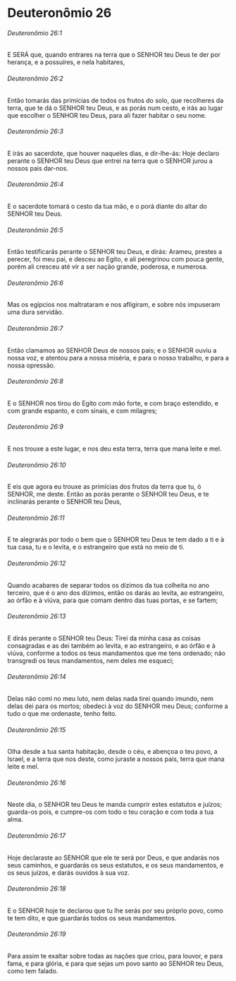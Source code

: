 # Deuteronômio 26

###### Deuteronômio 26:1

E SERÁ que, quando entrares na terra que o SENHOR teu Deus te der por herança, e a possuíres, e nela habitares,

###### Deuteronômio 26:2

Então tomarás das primícias de todos os frutos do solo, que recolheres da terra, que te dá o SENHOR teu Deus, e as porás num cesto, e irás ao lugar que escolher o SENHOR teu Deus, para ali fazer habitar o seu nome.

###### Deuteronômio 26:3

E irás ao sacerdote, que houver naqueles dias, e dir-lhe-ás: Hoje declaro perante o SENHOR teu Deus que entrei na terra que o SENHOR jurou a nossos pais dar-nos.

###### Deuteronômio 26:4

E o sacerdote tomará o cesto da tua mão, e o porá diante do altar do SENHOR teu Deus.

###### Deuteronômio 26:5

Então testificarás perante o SENHOR teu Deus, e dirás: Arameu, prestes a perecer, foi meu pai, e desceu ao Egito, e ali peregrinou com pouca gente, porém ali cresceu até vir a ser nação grande, poderosa, e numerosa.

###### Deuteronômio 26:6

Mas os egípcios nos maltrataram e nos afligiram, e sobre nós impuseram uma dura servidão.

###### Deuteronômio 26:7

Então clamamos ao SENHOR Deus de nossos pais; e o SENHOR ouviu a nossa voz, e atentou para a nossa miséria, e para o nosso trabalho, e para a nossa opressão.

###### Deuteronômio 26:8

E o SENHOR nos tirou do Egito com mão forte, e com braço estendido, e com grande espanto, e com sinais, e com milagres;

###### Deuteronômio 26:9

E nos trouxe a este lugar, e nos deu esta terra, terra que mana leite e mel.

###### Deuteronômio 26:10

E eis que agora eu trouxe as primícias dos frutos da terra que tu, ó SENHOR, me deste. Então as porás perante o SENHOR teu Deus, e te inclinarás perante o SENHOR teu Deus,

###### Deuteronômio 26:11

E te alegrarás por todo o bem que o SENHOR teu Deus te tem dado a ti e à tua casa, tu e o levita, e o estrangeiro que está no meio de ti.

###### Deuteronômio 26:12

Quando acabares de separar todos os dízimos da tua colheita no ano terceiro, que é o ano dos dízimos, então os darás ao levita, ao estrangeiro, ao órfão e à viúva, para que comam dentro das tuas portas, e se fartem;

###### Deuteronômio 26:13

E dirás perante o SENHOR teu Deus: Tirei da minha casa as coisas consagradas e as dei também ao levita, e ao estrangeiro, e ao órfão e à viúva, conforme a todos os teus mandamentos que me tens ordenado; não transgredi os teus mandamentos, nem deles me esqueci;

###### Deuteronômio 26:14

Delas não comi no meu luto, nem delas nada tirei quando imundo, nem delas dei para os mortos; obedeci à voz do SENHOR meu Deus; conforme a tudo o que me ordenaste, tenho feito.

###### Deuteronômio 26:15

Olha desde a tua santa habitação, desde o céu, e abençoa o teu povo, a Israel, e a terra que nos deste, como juraste a nossos pais, terra que mana leite e mel.

###### Deuteronômio 26:16

Neste dia, o SENHOR teu Deus te manda cumprir estes estatutos e juízos; guarda-os pois, e cumpre-os com todo o teu coração e com toda a tua alma.

###### Deuteronômio 26:17

Hoje declaraste ao SENHOR que ele te será por Deus, e que andarás nos seus caminhos, e guardarás os seus estatutos, e os seus mandamentos, e os seus juízos, e darás ouvidos à sua voz.

###### Deuteronômio 26:18

E o SENHOR hoje te declarou que tu lhe serás por seu próprio povo, como te tem dito, e que guardarás todos os seus mandamentos.

###### Deuteronômio 26:19

Para assim te exaltar sobre todas as nações que criou, para louvor, e para fama, e para glória, e para que sejas um povo santo ao SENHOR teu Deus, como tem falado.

